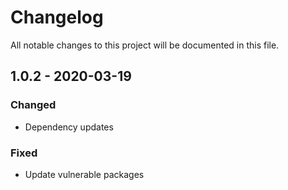 # Changelog

All notable changes to this project will be documented in this file.

## 1.0.2 - 2020-03-19
### Changed
- Dependency updates
### Fixed
- Update vulnerable packages
